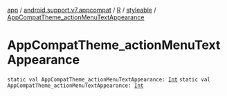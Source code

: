 [app](../../../index.md) / [android.support.v7.appcompat](../../index.md) / [R](../index.md) / [styleable](index.md) / [AppCompatTheme_actionMenuTextAppearance](./-app-compat-theme_action-menu-text-appearance.md)

# AppCompatTheme_actionMenuTextAppearance

`static val AppCompatTheme_actionMenuTextAppearance: `[`Int`](https://kotlinlang.org/api/latest/jvm/stdlib/kotlin/-int/index.html)
`static val AppCompatTheme_actionMenuTextAppearance: `[`Int`](https://kotlinlang.org/api/latest/jvm/stdlib/kotlin/-int/index.html)